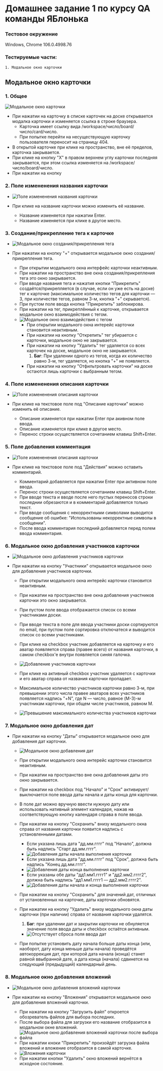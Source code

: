 # Домашнее задание 1 по курсу QA команды ЯБлонька

### Тестовое окружение 
Windows, Chrome 106.0.4998.76

### Тестируемые части:
    1. Модальное окно карточки

## Модальное окно карточки

### 1. Общее

![Модальное окно карточки](./img/1.png)

- При нажатии на карточку в списке карточек на доске открывается модалка карточки и изменяется ссылка в строке браузера.
    - Карточка имеет ссылку вида /workspace/число/board/число/card/число.
    - При попытке перейти на несуществующую карточку пользователя переносит на страницу 404.
- В открытой карточке при клике на пространство, вне её пределов, карточка закрывается.
- При клике на кнопку "X" в правом верхнем углу карточки последняя закрывается, при этом ссылка изменяется на /workspace/число/board/число.
- При нажатии на кнопку
  
### 2. Поле измененения названия карточки

- ![Поле измененения названия карточки](./img/2.png)

- При клике на название карточки можно изменить её название.
    - Название изменяется при нажатии Enter.
    - Название изменяется при клике в другое место.

### 3. Создание/прикрепление тега к карточке

- ![Модальное окно создания/прикрепления тега](./img/3.png)

- При нажатии на кнопку "+" открывается модальное окно создания/прикрепления тега.
    - При открытии модального окна интерфейс карточки неактивным.
    - При нажатии на пространство вне окна создания/прикрепления тега это окно закрывается.
    - При вводе названия тега и нажатия кнопки "Прикрепить" создаётся/прикрепляется (в случае, если он уже есть на доске) тег к карточке (максимальное количество тегов для карточки — 3, при количестве тегов, равном 3-м, кнопка "+" скрывается).
    - При пустом поле ввода кнопка "Прикрепить" заблокирова.
    - При нажатии на тег, прикреплённый к карточке, открывается модальное окно взаимодействия с тегом.
    - ![Модальное окно взаимодействия с тегом](./img/4.png)
        - При открытии модального окна интерейс карточки становится неактивным.
        - При нажатии на кнопку "Открепить" тег убирается с карточки, модальное окно не закрывается.
        - При нажатии на кнопку "Удалить" тег удаляется со всех карточек на доске, модальное окно не закрывается.
          1. __Баг__: При удалении одного из тегов, когда их количество равно 3-м, тег удаляется, но кнопка "+" не появляется.
        - При нажатии на кнопку "Отфильтровать карточки" на доске остаются лишь карточки с выбранным тегом.

### 4. Поле измененения описания карточки

- ![Поле измененения описания карточки](./img/5.png)

- При клике на текстовое поле под "Описание карточки" можно изменить её описание.
    - Описание изменяется при нажатии Enter при акивном поле ввода.
    - Описание изменяется при клике в другое место.
    - Перенос строки осуществляется сочетанием клавиш Shift+Enter.

### 5. Поле добавления комментация

- ![Поле измененения описания карточки](./img/6.png)

- При клике на текстовое поле под "Действия" можно оставить комментарий.
    - Комментарий добавляется при нажатии Enter при активном поле ввода.
    - Перенос строки осуществляется сочетанием клавиш Shift+Enter.
    - При вводе текста и вводе после него пустых переносов строки последнии обрезаются и в комментарий добавляется только текст.
    - При вводе сообщения с некорректными символами выводится сообщение об ошибке: "Использованы некорректные символы в сообщении".
    - После ввода комментария последний добавляется перед полем ввода комментария.

### 6. Модальное окно добавления участников карточки

- ![Модальное окно добавления участников карточки](./img/7.png)

- При нажатии на кнопку "Участники" открывается модальное окно для добавления участников карточки.
    - При открытии модального окна интерейс карточки становится неактивным.
    - При нажатии на пространство вне окна добавления участников карточки это окно закрывается.
    - При пустом поле ввода отображается список со всеми участниками доски.
    - При вводе текста в поле для ввода участники доски сортируются по email, при пустом поле сортировка отключатеся и выводится список со всеми участниками.
    - При клике на checkbox участник добавляется на карточку и его аватар появляется справа (правее всего) от названия карточки, в самом checkbox'е внутри появляется синяя галочка.

    - ![Добавление участников карточки](./img/8.png)

    - При клике на активный checkbox участник удаляется с карточки и его аватар справа от названия карточки пропадает.
    - Максимальное количество участников карточки равно 3-м, при превышении этого числа правее аватаров всех участников появляется надпись "+N", где N — число, равное (M-3)-м участникам карточки, при общем числе участников, равном M.
    - ![Превышение максимального количества участников карточки](./img/9.png)


### 7. Модальное окно добавления дат
- При нажатии на кнопку "Даты" открывается модальное окно для добавления дат карточки.
  
    - ![Модальное окно добавления дат](./img/10.png)

    - При открытии модального окна интерейс карточки становится неактивным.
    - При нажатии на пространство вне окна добавления даты это окно закрывается.
    - При нажатии на checkbox под "Начало" и "Срок" активирует/выключается поле ввода даты начала и даты конца для карточки.
    - В поле дат можно вручную ввести нужную дату или использовать нативный элемент календаря, нажав на соответствующую кнопку календаря справа в поле ввода.
    - При нажатии на кнопку "Сохранить" внизу модального окна справа от названия карточки появится надпись с установленными датами.
        - Если указана лишь дата "дд.мм.гггг" под "Начало", должна быть надпись "Старт дд.мм.гггг".
        - ![Добавления даты начала выполнения карточки](./img/11.png) 
        - Если указана лишь дата "дд.мм.гггг" под "Срок", должна быть надпись "Конец дд.мм.гггг".
        - ![Добавления даты конца выполнения карточки](./img/12.png) 
        - Если указаны обе даты "дд1.мм1.гггг1" и "дд2.мм2.гггг2", должна быть надпись "дд1.мм1.гггг1 — дд2.мм2.гггг2".
        - ![Добавления даты начала и конца выполнения карточки](./img/13.png) 
    - При нажатии на кнопку "Сохранить" для значений дат, отличных от установленных на карточке, даты карточки обновятся.
    - При нажатии на кнопку "Удалить" внизу модального окна даты карточки (при наличии) справа от названия карточки удалятся.
        1. __Баг__: при удалении дат и закрытии карточки не обнуляется значение поля ввода даты и checkbox остаётся активным.
        - ![Отсутствует сброса поля ввода дат](./img/14.png)
    - При попытке установить дату начала больше даты конца (или, наоборот, дату конца меньше даты начала) проведётся автокоррекция дат, при которой дата начала (конца) станет равной ввыбранной дате, а дата конца (начала) сдвинется на следующий (предыдущий) календарный день.


### 8. Модальное окно добавления вложений
- ![Модальное окно добавления вложений карточки](./img/15.png)

- При нажатии на кнопку "Вложения" открывается модальное окно для добавления вложений карточки.
    - При нажатии на кнопку "Загрузить файл" откроется обозреватель файлов для выбора последних.
    - После выбора файла для загрузки его название отобразится в модальном окне вложений.
    - ![Модальное окно добавления вложений карточки после выбора файла](./img/16.png) 
    - При нажатии кноки "Прикрепить" произойдёт загрузка файла вложений и вложение отобразится в самой карточке.
    - ![Вложения карточки](./img/17.png)
    - При нажатии кнопки "Удалить" окно вложений вернётся в исходное состояние.
